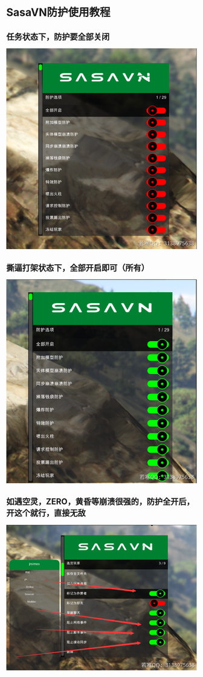# SasaVN防护使用教程

## **任务状态下，防护要全部关闭**

![](<../../.gitbook/assets/image (1) (1) (1) (1).png>)

## **撕逼打架状态下，全部开启即可（所有）**

![](<../../.gitbook/assets/image (14) (1) (1) (1) (1) (1) (1) (1).png>)

## **如遇空灵，ZERO，黄昏等崩溃很强的，防护全开后，开这个就行，直接无敌**

![](<../../.gitbook/assets/image (18) (1) (1) (1) (1) (1) (1) (1) (1) (1) (1).png>)

